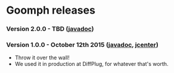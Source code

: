 # Goomph releases

### Version 2.0.0 - TBD ([javadoc](http://diffplug.github.io/freshmark/javadoc/snapshot/))

### Version 1.0.0 - October 12th 2015 ([javadoc](http://diffplug.github.io/goomph/javadoc/1.0.0/), [jcenter](https://bintray.com/diffplug/opensource/goomph/1.0.0/view))

* Throw it over the wall!
* We used it in production at DiffPlug, for whatever that's worth.
